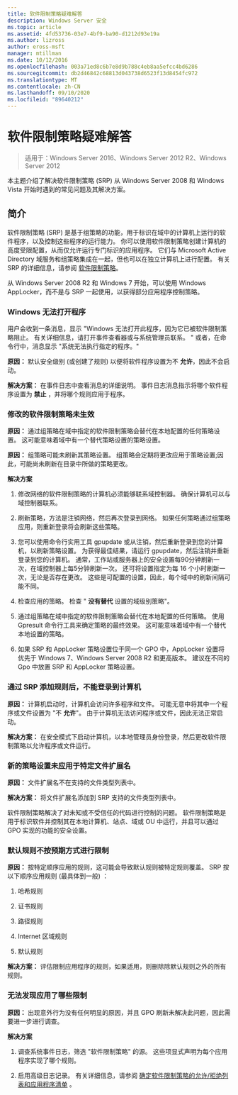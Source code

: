 ```yaml
---
title: 软件限制策略疑难解答
description: Windows Server 安全
ms.topic: article
ms.assetid: 4fd53736-03e7-4bf9-ba90-d1212d93e19a
ms.author: lizross
author: eross-msft
manager: mtillman
ms.date: 10/12/2016
ms.openlocfilehash: 003a71ed8c6b7e8d9b788c4eb8aa5efcc4bd6286
ms.sourcegitcommit: db2d46842c68813d043738d6523f13d8454fc972
ms.translationtype: MT
ms.contentlocale: zh-CN
ms.lasthandoff: 09/10/2020
ms.locfileid: "89640212"
---
```

# <a name="troubleshoot-software-restriction-policies"></a>软件限制策略疑难解答

>适用于：Windows Server 2016、Windows Server 2012 R2、Windows Server 2012

本主题介绍了解决软件限制策略 (SRP) 从 Windows Server 2008 和 Windows Vista 开始时遇到的常见问题及其解决方案。

## <a name="introduction"></a>简介
软件限制策略 (SRP) 是基于组策略的功能，用于标识在域中的计算机上运行的软件程序，以及控制这些程序的运行能力。 你可以使用软件限制策略创建计算机的高度受限配置，从而仅允许运行专门标识的应用程序。 它们与 Microsoft Active Directory 域服务和组策略集成在一起，但也可以在独立计算机上进行配置。 有关 SRP 的详细信息，请参阅 [软件限制策略](software-restriction-policies.md)。

从 Windows Server 2008 R2 和 Windows 7 开始，可以使用 Windows AppLocker，而不是与 SRP 一起使用，以获得部分应用程序控制策略。

### <a name="windows-cannot-open-a-program"></a>Windows 无法打开程序
用户会收到一条消息，显示 "Windows 无法打开此程序，因为它已被软件限制策略阻止。 有关详细信息，请打开事件查看器或与系统管理员联系。 " 或者，在命令行中，消息显示 "系统无法执行指定的程序。"

**原因：** 默认安全级别 (或创建了规则) 以便将软件程序设置为不 **允许**，因此不会启动。

**解决方案：** 在事件日志中查看消息的详细说明。 事件日志消息指示将哪个软件程序设置为 **禁止** ，并将哪个规则应用于程序。

### <a name="modified-software-restriction-policies-are-not-taking-effect"></a>修改的软件限制策略未生效
**原因：** 通过组策略在域中指定的软件限制策略会替代在本地配置的任何策略设置。 这可能意味着域中有一个替代策略设置的策略设置。

**原因：** 组策略可能未刷新其策略设置。 组策略会定期将更改应用于策略设置;因此，可能尚未刷新在目录中所做的策略更改。

**解决方案**

1.  修改网络的软件限制策略的计算机必须能够联系域控制器。 确保计算机可以与域控制器联系。

2.  刷新策略，方法是注销网络，然后再次登录到网络。 如果任何策略通过组策略应用，则重新登录将会刷新这些策略。

3.  您可以使用命令行实用工具 gpupdate 或从注销，然后重新登录到您的计算机，以刷新策略设置。 为获得最佳结果，请运行 gpupdate，然后注销并重新登录到您的计算机。 通常，工作站或服务器上的安全设置每90分钟刷新一次，在域控制器上每5分钟刷新一次。 还可将设置指定为每 16 个小时刷新一次，无论是否存在更改。 这些是可配置的设置，因此，每个域中的刷新间隔可能不同。

4.  检查应用的策略。 检查 " **没有替代** 设置的域级别策略"。

5.  通过组策略在域中指定的软件限制策略会替代在本地配置的任何策略。 使用 Gpresult 命令行工具来确定策略的最终效果。 这可能意味着域中有一个替代本地设置的策略。

6.  如果 SRP 和 AppLocker 策略设置位于同一个 GPO 中，AppLocker 设置将优先于 Windows 7、Windows Server 2008 R2 和更高版本。 建议在不同的 Gpo 中放置 SRP 和 AppLocker 策略设置。

### <a name="after-adding-a-rule-through-srp-you-cannot-log-on-to-your-computer"></a>通过 SRP 添加规则后，不能登录到计算机
**原因：** 计算机启动时，计算机会访问许多程序和文件。 可能无意中将其中一个程序或文件设置为 "不 **允许**"。 由于计算机无法访问程序或文件，因此无法正常启动。

**解决方案：** 在安全模式下启动计算机，以本地管理员身份登录，然后更改软件限制策略以允许程序或文件运行。

### <a name="a-new-policy-setting-is-not-applying-to-a-specific-file-name-extension"></a>新的策略设置未应用于特定文件扩展名
**原因：** 文件扩展名不在支持的文件类型列表中。

**解决方案：** 将文件扩展名添加到 SRP 支持的文件类型列表中。

软件限制策略解决了对未知或不受信任的代码进行控制的问题。 软件限制策略是用于标识软件并控制其在本地计算机、站点、域或 OU 中运行，并且可以通过 GPO 实现的功能的安全设置。

### <a name="a-default-rule-is-not-restricting-as-expected"></a>默认规则不按预期方式进行限制
**原因：** 按特定顺序应用的规则，这可能会导致默认规则被特定规则覆盖。 SRP 按以下顺序应用规则 (最具体到一般) ：

1.  哈希规则

2.  证书规则

3.  路径规则

4.  Internet 区域规则

5.  默认规则

**解决方案：** 评估限制应用程序的规则，如果适用，则删除除默认规则之外的所有规则。

### <a name="unable-to-discover-which-restrictions-are-applied"></a>无法发现应用了哪些限制
**原因：** 出现意外行为没有任何明显的原因，并且 GPO 刷新未解决此问题，因此需要进一步进行调查。

**解决方案**

1.  调查系统事件日志，筛选 "软件限制策略" 的源。 这些项显式声明为每个应用程序实现了哪个规则。

2.  启用高级日志记录。 有关详细信息，请参阅 [确定软件限制策略的允许/拒绝列表和应用程序清单](software-restriction-policies.md) 。


